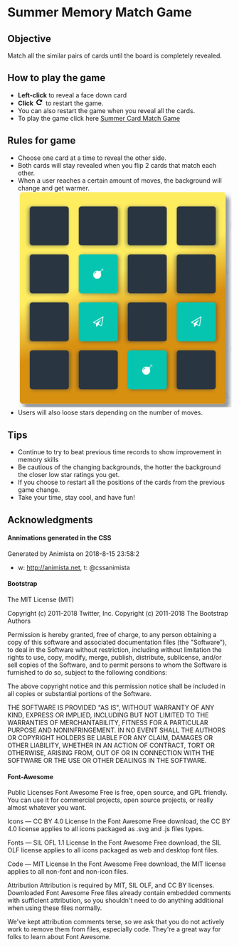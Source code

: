 # Summer Memory Match Game

## Objective
Match all the similar pairs of cards until the board is completely revealed.

## How to play the game 
* **Left-click** to reveal a face down card
* **Click**  ![alt text](https://github.com/DJProduction/Summer-Card-Match-Game/blob/master/img/Screen%20Shot%202018-08-29%20at%2011.19.45%20PM.png?raw=true "Restart Icon") to restart the game.
* You can also restart the game when you reveal all the cards.
* To play the game click here [Summer Card Match Game](https://djproduction.github.io/Summer-Card-Match-Game/)

## Rules for game
* Choose one card at a time to reveal the other side. 
* Both cards will stay revealed when you flip 2 cards that match each other.
* When a user reaches a certain amount of moves, the background will change and get warmer.
![alt text](https://github.com/DJProduction/Summer-Card-Match-Game/blob/master/img/card_deck_2_stars.png?raw=true "Deck Background")
* Users will also loose stars depending on the number of moves.

## Tips
* Continue to try to beat previous time records to show improvement in memory skills
* Be cautious of the changing backgrounds, the hotter the background the closer low star ratings you get.
* If you choose to restart all the positions of the cards from the previous game change.
* Take your time, stay cool, and have fun!

## Acknowledgments

#### Annimations generated in the CSS
 Generated by Animista on 2018-8-15 23:58:2
 * w: http://animista.net, t: @cssanimista

#### Bootstrap

The MIT License (MIT)

Copyright (c) 2011-2018 Twitter, Inc.
Copyright (c) 2011-2018 The Bootstrap Authors

Permission is hereby granted, free of charge, to any person obtaining a copy
of this software and associated documentation files (the "Software"), to deal
in the Software without restriction, including without limitation the rights
to use, copy, modify, merge, publish, distribute, sublicense, and/or sell
copies of the Software, and to permit persons to whom the Software is
furnished to do so, subject to the following conditions:

The above copyright notice and this permission notice shall be included in
all copies or substantial portions of the Software.

THE SOFTWARE IS PROVIDED "AS IS", WITHOUT WARRANTY OF ANY KIND, EXPRESS OR
IMPLIED, INCLUDING BUT NOT LIMITED TO THE WARRANTIES OF MERCHANTABILITY,
FITNESS FOR A PARTICULAR PURPOSE AND NONINFRINGEMENT. IN NO EVENT SHALL THE
AUTHORS OR COPYRIGHT HOLDERS BE LIABLE FOR ANY CLAIM, DAMAGES OR OTHER
LIABILITY, WHETHER IN AN ACTION OF CONTRACT, TORT OR OTHERWISE, ARISING FROM,
OUT OF OR IN CONNECTION WITH THE SOFTWARE OR THE USE OR OTHER DEALINGS IN
THE SOFTWARE.

#### Font-Awesome
Public Licenses
Font Awesome Free is free, open source, and GPL friendly. You can use it for commercial projects, open source projects, or really almost whatever you want.

Icons — CC BY 4.0 License
In the Font Awesome Free download, the CC BY 4.0 license applies to all icons packaged as .svg and .js files types.

Fonts — SIL OFL 1.1 License
In the Font Awesome Free download, the SIL OLF license applies to all icons packaged as web and desktop font files.

Code — MIT License
In the Font Awesome Free download, the MIT license applies to all non-font and non-icon files.

Attribution
Attribution is required by MIT, SIL OLF, and CC BY licenses. Downloaded Font Awesome Free files already contain embedded comments with sufficient attribution, so you shouldn't need to do anything additional when using these files normally.

We've kept attribution comments terse, so we ask that you do not actively work to remove them from files, especially code. They're a great way for folks to learn about Font Awesome.
